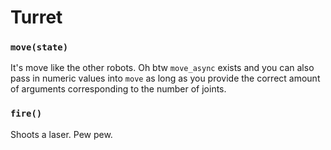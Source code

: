 # Turret

### `move(state)`

It's move like the other robots. Oh btw `move_async` exists and you can also pass in numeric values into `move` as long as you provide the correct amount of arguments corresponding to the number of joints.

### `fire()`

Shoots a laser. Pew pew.